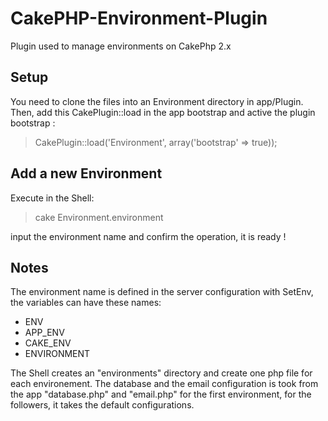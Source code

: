 CakePHP-Environment-Plugin
==========================

Plugin used to manage environments on CakePhp 2.x

Setup
-----

You need to clone the files into an Environment directory in app/Plugin.
Then, add this CakePlugin::load in the app bootstrap and active the plugin bootstrap :

> CakePlugin::load('Environment', array('bootstrap' => true));

Add a new Environment
--------------------

Execute in the Shell:

> cake Environment.environment

input the environment name and confirm the operation, it is ready !

Notes
-----

The environment name is defined in the server configuration with SetEnv, the variables can have these names:
- ENV
- APP_ENV
- CAKE_ENV
- ENVIRONMENT

The Shell creates an "environments" directory and create one php file for each environement.
The database and the email configuration is took from the app "database.php" and "email.php" for the first environment,
for the followers, it takes the default configurations.